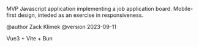 MVP Javascript application implementing a job application board.
Mobile-first design, inteded as an exercise in responsiveness.

@author Zack Klimek
@version 2023-09-11

Vue3 + Vite + Bun
